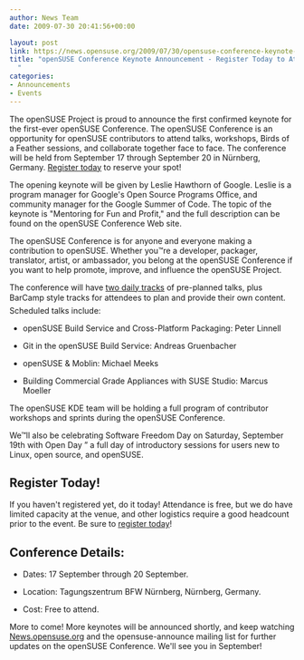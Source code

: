 ```yaml
---
author: News Team
date: 2009-07-30 20:41:56+00:00

layout: post
link: https://news.opensuse.org/2009/07/30/opensuse-conference-keynote-announcement-register-today-to-attend/
title: "openSUSE Conference Keynote Announcement - Register Today to Attend!\
  "
categories:
- Announcements
- Events
---
```



The openSUSE Project is proud to announce the first confirmed keynote for the first-ever openSUSE Conference. The openSUSE Conference is an opportunity for openSUSE contributors to attend talks, workshops, Birds of a Feather sessions, and collaborate together face to face. The conference will be held from September 17 through September 20 in Nürnberg, Germany. [Register today](http://conference.opensuse.org/registration/) to reserve your spot!





The opening keynote will be given by Leslie Hawthorn of Google. Leslie is a program manager for Google's Open Source Programs Office, and community manager for the Google Summer of Code. The topic of the keynote is "Mentoring for Fun and Profit," and the full description can be found on the openSUSE Conference Web site.





The openSUSE Conference is for anyone and everyone making a contribution to openSUSE. Whether you™re a developer, packager, translator, artist, or ambassador, you belong at the openSUSE Conference if you want to help promote, improve, and influence the openSUSE Project.





The conference will have [two daily tracks](http://conference.opensuse.org/schedule/) of pre-planned talks, plus BarCamp style tracks for attendees to plan and provide their own content. Scheduled talks include:






    
  * openSUSE Build Service and Cross-Platform Packaging: Peter Linnell

    
  * Git in the openSUSE Build Service: Andreas Gruenbacher

    
  * openSUSE & Moblin: Michael Meeks

    
  * Building Commercial Grade Appliances with SUSE Studio: Marcus Moeller





The openSUSE KDE team will be holding a full program of contributor workshops and sprints during the openSUSE Conference.





We™ll also be celebrating Software Freedom Day on Saturday, September 19th with Open Day ” a full day of introductory sessions for users new to Linux, open source, and openSUSE.





## Register Today!





If you haven't registered yet, do it today! Attendance is free, but we do have limited capacity at the venue, and other logistics require a good headcount prior to the event. Be sure to [register today](http://conference.opensuse.org/registration/)!





## Conference Details:






    
  * Dates: 17 September through 20 September.

    
  * Location: Tagungszentrum BFW Nürnberg, Nürnberg, Germany.

    
  * Cost: Free to attend.





More to come! More keynotes will be announced shortly, and keep watching [News.opensuse.org](https://news.opensuse.org/) and the opensuse-announce mailing list for further updates on the openSUSE Conference. We'll see you in September!

		

